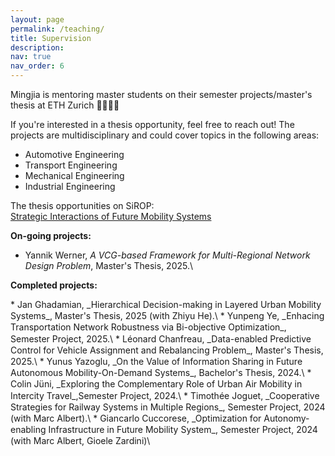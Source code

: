 ```yaml
---
layout: page
permalink: /teaching/
title: Supervision
description: 
nav: true
nav_order: 6
---
```


Mingjia is mentoring master students on their semester projects/master's thesis at ETH Zurich :woman_student::man_student:

If you're interested in a thesis opportunity, feel free to reach out! The projects are multidisciplinary and could cover topics in the following areas:
* Automotive Engineering
* Transport Engineering
* Mechanical Engineering
* Industrial Engineering

The thesis opportunities on SiROP: \
[Strategic Interactions of Future Mobility Systems](https://sirop.org/app/c62b4682-d2f1-460b-969c-6b739c36e6ea?_s=TwYdU2RY4vlQor-1&_k=TWKCQtaf6fBs5Xu6&4)


 **On-going projects:**
* Yannik Werner, _A VCG-based Framework for Multi-Regional Network Design Problem_, Master's Thesis, 2025.\
<!-- 
<small> Keywords: Vickery-Clarke-Groves (VCG) mechanism, Hierarchical multi-agent system,  Investment allocation.</small>
 -->

**Completed projects:**
<div style="line-height: 1.3;">
* Jan Ghadamian, _Hierarchical Decision-making in Layered Urban Mobility Systems_, Master's Thesis, 2025 (with Zhiyu He).\
<!-- 
<small> Keywords: Multi-leader multi-follower stackelberg game, Model-free optimization.</small>
-->
* Yunpeng Ye, _Enhacing Transportation Network Robustness via Bi-objective Optimization_,   Semester Project, 2025.\
<!-- 
<small> 
Keywords: Graph theory, Network robustness, Optimization.
</small>
-->
* Léonard Chanfreau, _Data-enabled Predictive Control for Vehicle Assignment and Rebalancing Problem_, Master's Thesis, 2025.\
<!-- 
<small> 
Keywords: Data-driven MPC,  Mobility-on-Demand.
</small>
-->
* Yunus Yazoglu, _On the Value of Information Sharing in Future Autonomous Mobility-On-Demand Systems_, Bachelor's Thesis, 2024.\
<!-- 
<small> 
Keywords: Information Sharing, Vehicle rebalancing, Multi-agent environment.
</small>
-->
* Colin Jüni, _Exploring the Complementary Role of Urban Air Mobility in Intercity Travel_,Semester Project, 2024.\
<!-- 
<small> 
Keywords: Model predictive control, Urban air mobility, Transportation disruption.
</small>
-->
* Timothée Joguet, _Cooperative Strategies for Railway Systems in Multiple Regions_, Semester Project, 2024 (with Marc Albert).\
<!-- 
<small>
Keywords: Game theory, Network design problem.
</small>
-->
* Giancarlo Cuccorese, _Optimization for Autonomy-enabling Infrastructure in Future Mobility System_, Semester Project, 2024  (with Marc Albert, Gioele Zardini)\
<!-- 
<small>
 Co-supervisor: Marc Albert, Gioele Zardini\
 Title: Optimization for Autonomy-enabling Infrastructure in Future Mobility System\
 Keywords: Network flow optimization, Autonomy-enabling infrastrcutre allocation.
</small>
-->
</div>
